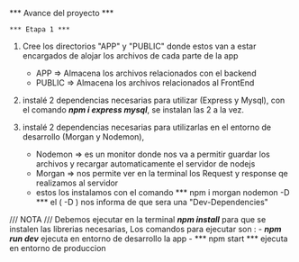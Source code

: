 *** Avance del proyecto ***


    *** Etapa 1 ***


1) Cree los directorios "APP" y "PUBLIC" donde estos van a estar encargados de alojar los archivos de cada parte de la app
    - APP => Almacena los archivos relacionados con el backend
    - PUBLIC => Almacena los archivos relacionados al FrontEnd

2) instalé 2 dependencias necesarias para utilizar (Express y Mysql), con el comando ***npm i express mysql***, se instalan las 2 a la vez.

3) instalé 2 dependencias necesarias para utilizarlas en el entorno de desarrollo (Morgan y Nodemon), 
    - Nodemon => es un monitor donde nos va a permitir guardar los archivos y recargar automaticamente el servidor de nodejs
    - Morgan => nos permite ver en la terminal los Request y response qe realizamos al servidor
    - estos los instalamos con el comando *** npm i morgan nodemon -D *** el ( -D ) nos informa de que sera una "Dev-Dependencies"

/// NOTA ///
Debemos ejecutar en la terminal ***npm install*** para que se instalen las librerias necesarias, 
Los comandos para ejecutar son :
    - ***npm run dev*** ejecuta en entorno de desarrollo la app
    - *** npm start *** ejecuta en entorno de produccion

